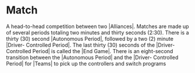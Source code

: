 # Match

A head-to-head competition between two |Alliances|. Matches are made up of
several periods totaling two minutes and thirty seconds (2:30). There is a
thirty (30) second |Autonomous Period|, followed by a two (2) minute |Driver-
Controlled Period|. The last thirty (30) seconds of the |Driver-Controlled
Period| is called the |End Game|. There is an eight-second transition between
the |Autonomous Period| and the |Driver- Controlled Period| for |Teams| to pick
up the controllers and switch programs
